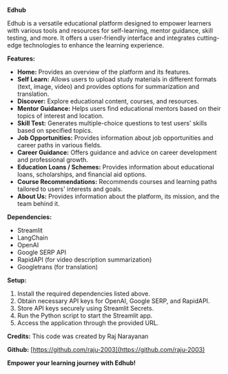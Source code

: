 **Edhub**

Edhub is a versatile educational platform designed to empower learners with various tools and resources for self-learning, mentor guidance, skill testing, and more. It offers a user-friendly interface and integrates cutting-edge technologies to enhance the learning experience.

**Features:**
- **Home:** Provides an overview of the platform and its features.
- **Self Learn:** Allows users to upload study materials in different formats (text, image, video) and provides options for summarization and translation.
- **Discover:** Explore educational content, courses, and resources.
- **Mentor Guidance:** Helps users find educational mentors based on their topics of interest and location.
- **Skill Test:** Generates multiple-choice questions to test users' skills based on specified topics.
- **Job Opportunities:** Provides information about job opportunities and career paths in various fields.
- **Career Guidance:** Offers guidance and advice on career development and professional growth.
- **Education Loans / Schemes:** Provides information about educational loans, scholarships, and financial aid options.
- **Course Recommendations:** Recommends courses and learning paths tailored to users' interests and goals.
- **About Us:** Provides information about the platform, its mission, and the team behind it.

**Dependencies:**
- Streamlit
- LangChain
- OpenAI
- Google SERP API
- RapidAPI (for video description summarization)
- Googletrans (for translation)

**Setup:**
1. Install the required dependencies listed above.
2. Obtain necessary API keys for OpenAI, Google SERP, and RapidAPI.
3. Store API keys securely using Streamlit Secrets.
4. Run the Python script to start the Streamlit app.
5. Access the application through the provided URL.

**Credits:**
This code was created by Raj Narayanan

**Github:**
[https://github.com/raju-2003](https://github.com/raju-2003)

**Empower your learning journey with Edhub!**






